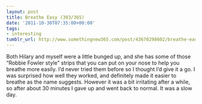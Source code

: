 ```yaml
---
layout: post
title: Breathe Easy (303/365)
date: '2011-10-30T07:35:00+00:00'
tags:
- interesting
tumblr_url: http://www.somethingnew365.com/post/43670298602/breathe-easy-303365
---
```

Both Hilary and myself were a little bunged up, and she has some of those “Robbie Fowler style” strips that you can put on your nose to help you breathe more easily. I’d never tried them before so I thought I’d give it a go.
I was surprised how well they worked, and definitely made it easier to breathe as the name suggests. However it was a bit irritating after a while, so after about 30 minutes I gave up and went back to normal.
It was a slow day.
